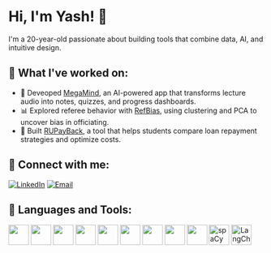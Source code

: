 # Hi, I'm Yash! 👋  
I'm a 20-year-old passionate about building tools that combine data, AI, and intuitive design.

## 📌 What I've worked on:
- 🧠 Deveoped [MegaMind](https://github.com/ysingh1305/MegaMind), an AI-powered app that transforms lecture audio into notes, quizzes, and progress dashboards.
- 📊 Explored referee behavior with [RefBias](https://github.com/ysingh1305/RefBias), using clustering and PCA to uncover bias in officiating.
- 💸 Built [RUPayBack](https://github.com/ysingh1305/RUPayBack), a tool that helps students compare loan repayment strategies and optimize costs.

## 🤝 Connect with me:
[![LinkedIn](https://img.shields.io/badge/LinkedIn-blue?logo=linkedin&logoColor=white)](https://linkedin.com/in/yash-singh-cs)
[![Email](https://img.shields.io/badge/Email-D14836?logo=gmail&logoColor=white)](mailto:ysingh1305@gmail.com)

## 🧰 Languages and Tools:

<img src="https://cdn.jsdelivr.net/gh/devicons/devicon/icons/python/python-original.svg" width="40" /> <img src="https://cdn.jsdelivr.net/gh/devicons/devicon/icons/tensorflow/tensorflow-original.svg" width="40" />
<img src="https://cdn.jsdelivr.net/gh/devicons/devicon/icons/react/react-original.svg" width="40" />
<img src="https://cdn.jsdelivr.net/gh/devicons/devicon/icons/mysql/mysql-original.svg" width="40" />
<img src="https://cdn.jsdelivr.net/gh/devicons/devicon/icons/html5/html5-original.svg" width="40" />
<img src="https://cdn.jsdelivr.net/gh/devicons/devicon/icons/css3/css3-original.svg" width="40" />
<img src="https://cdn.jsdelivr.net/gh/devicons/devicon/icons/javascript/javascript-original.svg" width="40" />
<img src="https://cdn.jsdelivr.net/gh/devicons/devicon/icons/pandas/pandas-original.svg" width="40" />
<img src="https://cdn.jsdelivr.net/gh/devicons/devicon/icons/rstudio/rstudio-original.svg" width="40" />
<img src="https://upload.wikimedia.org/wikipedia/commons/thumb/8/88/SpaCy_logo.svg/1200px-SpaCy_logo.svg.png" width="40" alt="spaCy" />
<img src="https://raw.githubusercontent.com/hwchase17/langchain/master/docs/static/img/favicon.ico" width="40" alt="LangChain" />
